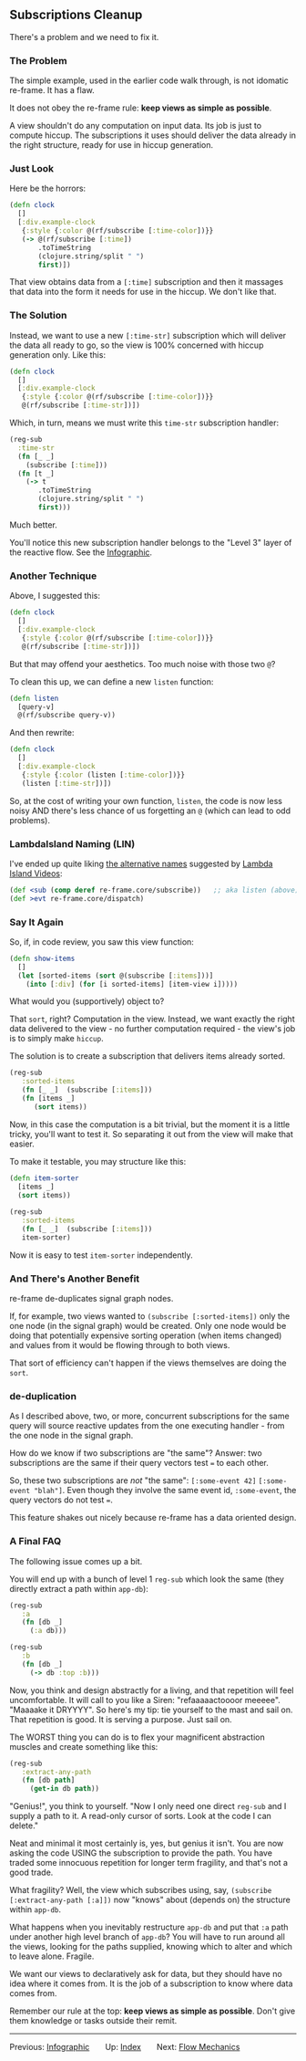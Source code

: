 ## Subscriptions Cleanup 

There's a problem and we need to fix it. 


### The Problem 

The simple example, used in the earlier code walk through, is not idomatic re-frame. It has a flaw. 

It does not obey the re-frame rule:  **keep views as simple as possible**.
 
A view shouldn't do any computation on input data. Its job is just to compute hiccup.
The subscriptions it uses should deliver the data already in the right 
structure, ready for use in hiccup generation.

### Just Look 

Here be the horrors: 
```clj
(defn clock
  []
  [:div.example-clock
   {:style {:color @(rf/subscribe [:time-color])}}
   (-> @(rf/subscribe [:time])
       .toTimeString
       (clojure.string/split " ")
       first)])
```

That view obtains data from a `[:time]` subscription and then it 
massages that data into the form it needs for use in the hiccup.  We don't like that. 

### The Solution

Instead, we want to use a new `[:time-str]` subscription which will deliver the data all ready to go, so 
the view is 100% concerned with hiccup generation only. Like this:
```clj
(defn clock
  []
  [:div.example-clock
   {:style {:color @(rf/subscribe [:time-color])}}
   @(rf/subscribe [:time-str])])
```

Which, in turn, means we must write this `time-str` subscription handler:
```clj
(reg-sub 
  :time-str 
  (fn [_ _]  
    (subscribe [:time]))
  (fn [t _] 
    (-> t
       .toTimeString
       (clojure.string/split " ")
       first)))
```

Much better. 

You'll notice this new subscription handler belongs to the "Level 3" 
layer of the reactive flow.  See the [Infographic](SubscriptionInfographic.md).

### Another Technique

Above, I suggested this:
```clj
(defn clock
  []
  [:div.example-clock
   {:style {:color @(rf/subscribe [:time-color])}}
   @(rf/subscribe [:time-str])])
```

But that may offend your aesthetics. Too much noise with those two `@`? 

To clean this up, we can define a new `listen` function: 
```clj
(defn listen 
  [query-v]
  @(rf/subscribe query-v))
```

And then rewrite: 
```clj
(defn clock
  []
  [:div.example-clock
   {:style {:color (listen [:time-color])}}
   (listen [:time-str])])
```
So, at the cost of writing your own function, `listen`, the code is now less noisy 
AND there's less chance of us forgetting an `@` (which can lead to odd problems).

### LambdaIsland Naming  (LIN)

I've ended up quite liking [the alternative names](https://lambdaisland.com/blog/11-02-2017-re-frame-form-1-subscriptions) 
suggested by [Lambda Island Videos](https://lambdaisland.com/):

```clj
(def <sub (comp deref re-frame.core/subscribe))   ;; aka listen (above)
(def >evt re-frame.core/dispatch)
```

### Say It Again

So, if, in code review, you saw this view function:
```clj
(defn show-items
  []
  (let [sorted-items (sort @(subscribe [:items]))]  
    (into [:div] (for [i sorted-items] [item-view i]))))
```
What would you (supportively) object to?

That `sort`, right?  Computation in the view. Instead, we want exactly the right data 
delivered to the view - no further computation required - the view's job is to simply make `hiccup`. 

The solution is to create a subscription that delivers items already sorted. 
```clj
(reg-sub 
   :sorted-items 
   (fn [_ _]  (subscribe [:items]))
   (fn [items _]
      (sort items))
```

Now, in this case the computation is a bit trivial, but the moment it is
a little tricky, you'll want to test it.  So separating it out from the 
view will make that easier. 

To make it testable, you may structure like this:
```clj
(defn item-sorter
  [items _]
  (sort items))
  
(reg-sub 
   :sorted-items 
   (fn [_ _]  (subscribe [:items]))
   item-sorter)
```

Now it is easy to test `item-sorter` independently.  

### And There's Another Benefit

re-frame de-duplicates signal graph nodes.

If, for example, two views wanted to `(subscribe [:sorted-items])` only the one node 
(in the signal graph) would be created.  Only one node would be doing that 
potentially expensive sorting operation (when items changed) and values from 
it would be flowing through to both views.

That sort of efficiency can't happen if the views themselves are doing the `sort`.
 
### de-duplication

As I described above, two, or more, concurrent subscriptions for the same query will source 
reactive updates from the one executing handler - from the one node in the signal graph.

How do we know if two subscriptions are "the same"?  Answer: two subscriptions
are the same if their query vectors test `=` to each other.

So, these two subscriptions are *not* "the same":  `[:some-event 42]`  `[:some-event "blah"]`. Even
though they involve the same event id, `:some-event`, the query vectors do not test `=`.

This feature shakes out nicely because re-frame has a data oriented design. 

### A Final FAQ

The following issue comes up a bit.

You will end up with a bunch of level 1 `reg-sub` which
look the same (they directly extract a path within `app-db`):
```clj
(reg-sub 
   :a 
   (fn [db _] 
     (:a db)))
```

```clj
(reg-sub 
   :b 
   (fn [db _] 
     (-> db :top :b)))
```
 
Now, you think and design abstractly for a living, and that repetition will feel uncomfortable. It will
call to you like a Siren: "refaaaaactoooor meeeee". "Maaaake it DRYYYY".
So here's my tip:  tie yourself to the mast and sail on. That repetition is good. It is serving a purpose.
Just sail on.

The WORST thing you can do is to flex your magnificent abstraction muscles 
and create something like this:
```clj
(reg-sub 
   :extract-any-path
   (fn [db path]
     (get-in db path))
```

"Genius!", you think to yourself.  "Now I only need one direct `reg-sub` and I supply a path to it. 
A read-only cursor of sorts.  Look at the code I can delete."
 
Neat and minimal it most certainly is, yes, but genius it isn't. You are now asking the 
code USING the subscription to provide the path.  You have traded some innocuous 
repetition for longer term fragility, and that's not a good trade.

What fragility? Well, the view which subscribes using, say, `(subscribe [:extract-any-path [:a]])` 
now "knows" about (depends on) the structure within `app-db`.

What happens when you inevitably restructure `app-db` and put that `:a` path under
another high level branch of `app-db`?  You will have to run around all the views,
looking for the paths supplied, knowing which to alter and which to leave alone. 
Fragile. 

We want our views to declaratively ask for data, but they should have 
no idea where it comes from. It is the job of a subscription to know where data comes from. 

Remember our rule at the top:  **keep views as simple as possible**. 
Don't give them knowledge or tasks outside their remit.


*** 

Previous:  [Infographic](SubscriptionInfographic.md)&nbsp;&nbsp;&nbsp;&nbsp;&nbsp;&nbsp;
Up:        [Index](README.md)&nbsp;&nbsp;&nbsp;&nbsp;&nbsp;&nbsp;
Next:      [Flow Mechanics](SubscriptionFlow.md) &nbsp;&nbsp;&nbsp;&nbsp;&nbsp;&nbsp;


<!-- START doctoc generated TOC please keep comment here to allow auto update -->
<!-- DON'T EDIT THIS SECTION, INSTEAD RE-RUN doctoc TO UPDATE -->
<!-- END doctoc generated TOC please keep comment here to allow auto update -->
